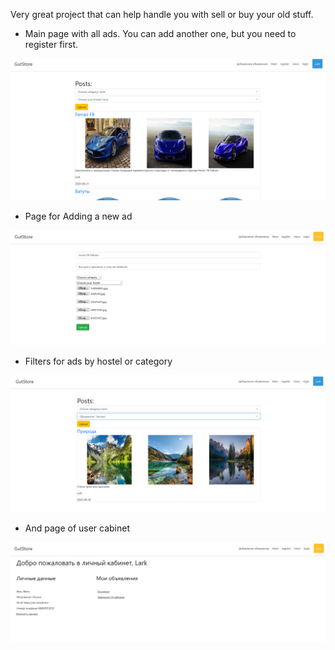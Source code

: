 Very great project that can help handle you with sell or buy your old stuff.
- Main page with all ads.
You can add another one, but you need to register first. 

![Image alt](https://github.com/L4m4w/workin_stuff/raw/master/1.png)

- Page for Adding a new ad

![Image alt](https://github.com/L4m4w/workin_stuff/raw/master/4.png)

- Filters for ads by hostel or category

![Image alt](https://github.com/L4m4w/workin_stuff/raw/master/2.png)

- And page of user cabinet

![Image alt](https://github.com/L4m4w/workin_stuff/raw/master/3.png)
